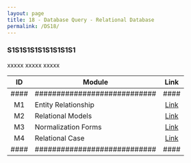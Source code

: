 ```yaml
---
layout: page
title: 18 - Database Query - Relational Database
permalink: /DS18/
---
```


<h3>S1S1S1S1S1S1S1S1S1</h3>

xxxxx xxxxx xxxxx

| ID | Module                     |Link|
|:--:|----------------------------|:--:|
|####|############################|####|
| M1 |Entity Relationship         |[Link](/02-MSDS-Courses/MSDS16/M1/)|
| M2 |Relational Models           |[Link](/02-MSDS-Courses/MSDS16/M2/)|
| M3 |Normalization Forms         |[Link](/02-MSDS-Courses/MSDS16/M3/)|
| M4 |Relational Case             |[Link](/02-MSDS-Courses/MSDS16/M4/)|
|####|############################|####|

